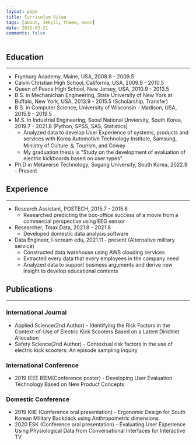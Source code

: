 ```yaml
---
layout: page
title: Curriculum Vitae
tags: [about, Jekyll, theme, moon]
date: 2016-03-21
comments: false
---
```

    
<!-- <center>Enthusiastic and creative <a href="http://mongsilemong.github.io"><b>data scientist</b></a>  who loves learning new things.</center> -->

## Education
---
 * Fryeburg Academy, Maine, USA, 2008.9 - 2009.5
 * Calvin Christian High School, California, USA, 2009.9 - 2010.5
 * Queen of Peace High School, New Jersey, USA, 2010.9 - 2013.5
 * B.S. in Mechanichan Engineering, State University of New York at Buffalo, New York, USA, 2013.9 - 2015.5 (Scholarship, Transfer)
 * B.S. in Computer Science, University of Wisconsin - Madison, USA, 2015.9 - 2019.5
 * M.S. in Industrial Engineering, Seoul National Unviersity, South Korea, 2019.7 - 2021.8 (Python, SPSS, SAS, Statistics)
    * Analyzed data to develop User Experience of systems, products and services with Korea Automotive Technology Institute, Samsung, Ministry of Culture ＆ Tourism, and Coway
    * My graduation thesis is "Study on the development of evaluation of electric kickboards based on user types"
 * Ph.D in Metaverse Technology, Sogang University, South Korea, 2022.9 - Present

## Experience
---
 * Research Assistant, POSTECH, 2015.7 - 2015.8
    * Researched predicting the box-office success of a movie from a commercial perspective using EEG sensor
 * Researcher, Tmax Data, 2021.8 - 2021.8
    * Developed domestic data analysis software
 * Data Engineer, I-scream edu, 2021.11 - present (Alternative military service)
    * Constructed data warehouse using AWS clouding services
    * Extracted every data that every employees in the company need
    * Analyzed data to support business arguments and derive new insight to develop educational contents

## Publications  

---

### International Journal
 - Applied Science(2nd Author) - Identifying the Risk Factors in the Context-of-Use of Electric Kick Scooters Based on a Latent Dirichlet Allocation
 - Safety Science(2nd Author) - Contextual risk factors in the use of electric kick scooters: An episode sampling inquiry  

### International Conference
 - 2019 IEEE IEEM(Conference poster) - Developing User Evaluation Technology Based on New Product Concepts  

### Domestic Conference
 - 2019 KIIE (Conference oral presentation) - Ergonomic Design for South Korean Military Backpack using Anthropometric dimensions
 - 2020 ESK (Conference oral presentation) - Evaluating User Experience Using Physiological Data from Conversational Interfaces for Interactive TV
